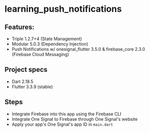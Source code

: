 # learning_push_notifications

## Features:
- Triple 1.2.7+4 (State Management)
- Modular 5.0.3 (Dependency Injection)
- Push Notifications w/ onesignal_flutter 3.5.0 & firebase_core 2.3.0 (Firebase Cloud Messaging)

## Project specs
- Dart 2.18.5
- Flutter 3.3.9 (stable)

## Steps
- Integrate Firebase into this app using the Firebase CLI
- Integrate One Signal to Firebase through One Signal's website
- Apply your app's One Signal's app ID in `main.dart`
